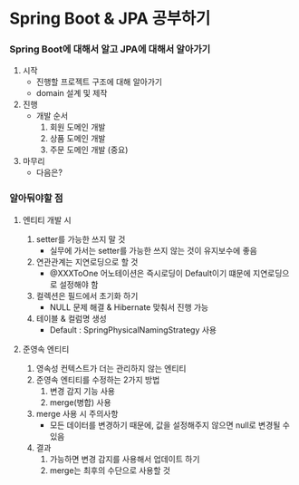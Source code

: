 # Spring Boot & JPA 공부하기

### Spring Boot에 대해서 알고 JPA에 대해서 알아가기

1. 시작
    * 진행할 프로젝트 구조에 대해 알아가기
    * domain 설계 및 제작
2. 진행
    * 개발 순서
      1. 회원 도메인 개발
      2. 상품 도메인 개발
      3. 주문 도메인 개발 (중요)
3. 마무리
    * 다음은?


### 알아둬야할 점
1. 엔티티 개발 시
   1. setter를 가능한 쓰지 말 것
      * 실무에 가서는 setter를 가능한 쓰지 않는 것이 유지보수에 좋음
   2. 연관관계는 지연로딩으로 할 것
      * @XXXToOne 어노테이션은 즉시로딩이 Default이기 떄문에 지연로딩으로 설정해야 함
   3. 컬렉션은 필드에서 초기화 하기
      * NULL 문제 해결 & Hibernate 맞춰서 진행 가능
   4. 테이블 & 컬럼명 생성
      * Default : SpringPhysicalNamingStrategy 사용

2. 준영속 엔티티
   1. 영속성 컨텍스트가 더는 관리하지 않는 엔티티
   2. 준영속 엔티티를 수정하는 2가지 방법
      1. 변경 감지 기능 사용
      2. merge(병합) 사용
   3. merge 사용 시 주의사항
      * 모든 데이터를 변경하기 때문에, 값을 설정해주지 않으면 null로 변경될 수 있음
   4. 결과
      1. 가능하면 변경 감지를 사용해서 업데이트 하기
      2. merge는 최후의 수단으로 사용할 것